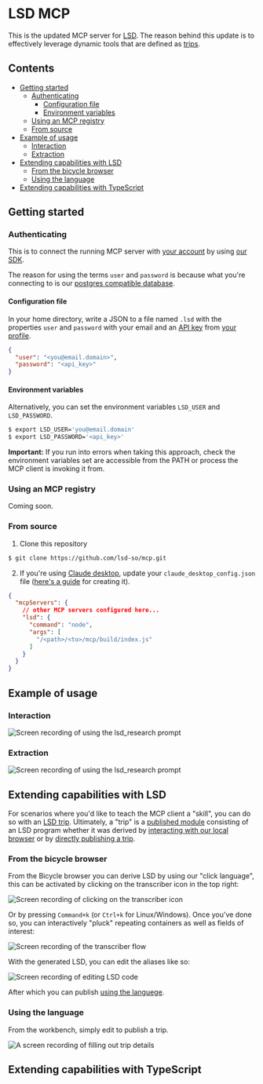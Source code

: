 # LSD MCP

This is the updated MCP server for [LSD](https://lsd.so). The reason behind this update is to effectively leverage dynamic tools that are defined as [trips](https://lsd.so/docs/database/language/types/keywords/according).

## Contents

* [Getting started](#getting-started)
  * [Authenticating](#authenticating)
	* [Configuration file](#configuration-file)
	* [Environment variables](#environment-variables)
  * [Using an MCP registry](#using-an-mcp-registry)
  * [From source](#from-source)
* [Example of usage](#example-of-usage)
  * [Interaction](#interaction)
  * [Extraction](#extraction)
* [Extending capabilities with LSD](#extending-capabilities-with-lsd)
  * [From the bicycle browser](#from-the-bicycle-browser)
  * [Using the language](#using-the-language)
* [Extending capabilities with TypeScript](#extending-capabilities-with-typescript)

## Getting started

### Authenticating

This is to connect the running MCP server with [your account](https://lsd.so/profile) by using [our SDK](https://github.com/lsd-so/internetdata/?tab=readme-ov-file#authenticating).

The reason for using the terms `user` and `password` is because what you're connecting to is our [postgres compatible database](https://lsd.so/docs/database/postgres/postgres-compatible).

#### Configuration file

In your home directory, write a JSON to a file named `.lsd` with the properties `user` and `password` with your email and an [API key](https://lsd.so/docs/database/connect/authenticating) from [your profile](https://lsd.so/profile).

```JSON
{
  "user": "<you@email.domain>",
  "password": "<api_key>"
}
```

#### Environment variables

Alternatively, you can set the environment variables `LSD_USER` and `LSD_PASSWORD`.

```bash
$ export LSD_USER='you@email.domain'
$ export LSD_PASSWORD='<api_key>'
```

**Important:** If you run into errors when taking this approach, check the environment variables set are accessible from the PATH or process the MCP client is invoking it from.

### Using an MCP registry

Coming soon.

### From source

1. Clone this repository

```bash
$ git clone https://github.com/lsd-so/mcp.git
```

2. If you're using [Claude desktop](https://claude.ai/download), update your `claude_desktop_config.json` file ([here's a guide](https://modelcontextprotocol.io/quickstart/user#2-add-the-filesystem-mcp-server) for creating it).

```JSON
{
  "mcpServers": {
    // other MCP servers configured here...
    "lsd": {
      "command": "node",
      "args": [
	    "/<path>/<to>/mcp/build/index.js"
      ]
    }
  }
}
```

## Example of usage

### Interaction

![Screen recording of using the `lsd_research` prompt](media/lsd_research_interaction.gif)

### Extraction

![Screen recording of using the `lsd_research` prompt](media/lsd_research_claude.gif)

## Extending capabilities with LSD

For scenarios where you'd like to teach the MCP client a "skill", you can do so with an [LSD trip](https://lsd.so/docs/database/trips). Ultimately, a "trip" is a [published module](https://docs.npmjs.com/about-npm) consisting of an LSD program whether it was derived by [interacting with our local browser](#from-the-bicycle-browser) or by [directly publishing a trip](#directly-publishing-a-trip).

### From the bicycle browser

From the Bicycle browser you can derive LSD by using our "click language", this can be activated by clicking on the transcriber icon in the top right:

![Screen recording of clicking on the transcriber icon](media/transcriber_activate.gif)

Or by pressing `Command+k` (or `Ctrl+k` for Linux/Windows). Once you've done so, you can interactively "pluck" repeating containers as well as fields of interest:

![Screen recording of the transcriber flow](media/transcriber.gif)

With the generated LSD, you can edit the aliases like so:

![Screen recording of editing LSD code](media/aliasing.gif)

After which you can publish [using the languege](#using-the-language).

### Using the language

From the workbench, simply edit to publish a trip.

![A screen recording of filling out trip details](media/save_to_trip.gif)

## Extending capabilities with TypeScript
